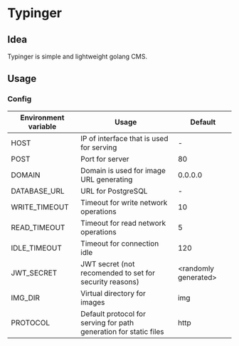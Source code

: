 # Typinger

## Idea
Typinger is simple and lightweight golang CMS.

## Usage
### Config
| Environment variable | Usage                                                             | Default                    |
| -------------------- | ----------------------------------------------------------------- | -------------------------- |
| HOST                 | IP of interface that is used for serving                          | -                          |
| POST                 | Port for server                                                   | 80                         |
| DOMAIN               | Domain is used for image URL generating                           | 0.0.0.0                    |
| DATABASE_URL         | URL for PostgreSQL                                                | -                          |
| WRITE_TIMEOUT        | Timeout for write network operations                                                                  | 10                         |
| READ_TIMEOUT         | Timeout for read network operations                                                                     | 5                          |
| IDLE_TIMEOUT         | Timeout for connection idle                                                                 | 120                        |
| JWT_SECRET           | JWT secret (not recomended to set for security reasons)                                                                  | &lt;randomly generated&gt; |
| IMG_DIR              | Virtual directory for images                                                                  | img                        |
| PROTOCOL             | Default protocol for serving for path generation for static files | http                       |